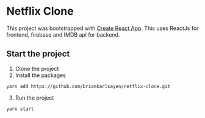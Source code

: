# Netflix Clone

This project was bootstrapped with [Create React App](https://github.com/facebook/create-react-app).
This uses ReactJs for frontend, firebase and IMDB api for backend.

## Start the project

1. Clone the project
2. Install the packages
```
yarn add https://github.com/briankarlsayen/netflix-clone.git
```
3. Run the project
```
yarn start
```
    
